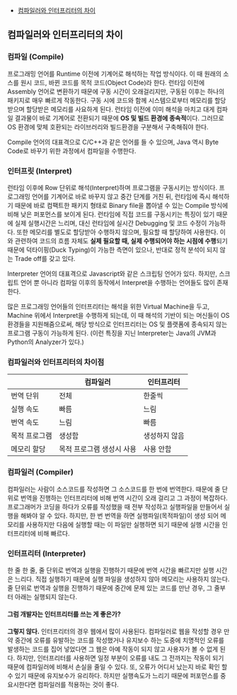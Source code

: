 * [컴파일러와 인터프리터의 차이](#컴파일러와-인터프리터의-차이)

## 컴파일러와 인터프리터의 차이

### 컴파일 (Compile)

프로그래밍 언어를 Runtime 이전에 기계어로 해석하는 작업 방식이다. 
이 때 원래의 소스를 원시 코드, 바뀐 코드를 목적 코드(Object Code)라 한다.
런타임 이전에 Assembly 언어로 변환하기 때문에 구동 시간이 오래걸리지만, 구동된 이후는 하나의 패키지로 매우 빠르게 작동한다.
구동 시에 코드와 함께 시스템으로부터 메모리를 할당받으며 할당받은 메모리를 사요하게 된다.
런타임 이전에 이미 해석을 마치고 대게 컴파일 결과물이 바로 기계어로 전환되기 때문에 **OS 및 빌드 환경에 종속적**이다.
그러므로 OS 환경에 맞체 호환되는 라이브러리와 빌드환경을 구분해서 구축해줘야 한다.

Compile 언어의 대표격으로 C/C++과 같은 언어를 들 수 있으며, Java 역시 Byte Code로 바꾸기 위한 과정에서 컴파일을 수행한다.

### 인터프릿 (Interpret)

런타임 이후에 Row 단위로 해석(Interpret)하며 프로그램을 구동시키는 방식이다.
프로그래밍 언어를 기계어로 바로 바꾸지 않고 중간 단계를 거친 뒤, 런타임에 즉시 해석하기 때문에 바로 컴팩트한 패키지 형태로 Binary file을 뽑아낼 수 있는
Compile 방식에 비해 낮은 퍼포먼스를 보이게 된다.
런타임에 직접 코드를 구동시키는 특징이 있기 때문에 실제 실행시간은 느리며, 대신 런타임에 실시간 Debugging 및 코드 수정이 가능하다.
또한 메모리를 별도로 할당받아 수행하지 않으며, 필요할 때 할당하여 사용한다. 
이와 관련하여 코드의 흐름 자체도 **실제 필요할 때, 실제 수행되어야 하는 시점에 수행**되기 때문에 덕타이핑(Duck Typing)이 가능한 측면이 있으나,
반대로 정적 분석이 되지 않는 Trade off를 갖고 있다.

Interpreter 언어의 대표격으로 Javascript와 같은 스크립팅 언어가 있다. 하지만, 스크립트 언어 뿐 아니라 컴파일 이후의 동작에서 Interpret을 수행하는 언어들도 많이 존재한다.


많은 프로그래밍 언어들의 인터프리터는 해석을 위한 Virtual Machine을 두고, Machine 위에서 Interpret을 수행하게 되는데, 이 때 해석의 기반이 되는 머신들이 OS 환경들을 지원해줌으로써,
해당 방식으로 인터프리터는 OS 및 플랫폼에 종속되지 않는 프로그램 구동이 가능하게 된다.
(이런 특징을 지닌 Interpreter는 Java의 JVM과 Python의 Analyzer가 있다.)

### 컴파일러와 인터프리터의 차이점
|        | 컴파일러 | 인터프리터|
|--------|---------|-----------|
|번역 단위| 전체 | 한줄씩 |
|실행 속도| 빠름 | 느림 |
|번역 속도| 느림 | 빠름 |
|목적 프로그램| 생성함 | 생성하지 않음 |
|메모리 할당| 목적 프로그램 생성시 사용| 사용 안함|

### 컴파일러 (Compiler)

컴파일러는 사람이 소스코드를 작성하면 그 소스코드를 한 번에 번역한다.
때문에 줄 단위로 번역을 진행하는 인터프리터에 비해 번역 시간이 오래 걸리고 그 과정이 복잡하다.
프로그래머가 코딩을 하다가 오류를 작성했을 때 전부 작성하고 실행파일을 만들어서 실행을 해봐야 알 수 있다.
하지만, 한 번 번역을 하면 실행파일(목적파일)이 생성 되어 메모리를 사용하지만 다음에 실행할 때는 이 파일만 실행하면 되기 때문에 실행 시간을 인터프리터에 비해 빠르다.

### 인터프리터 (Interpreter)

한 줄 한 줄, 줄 단위로 번역과 실행을 진행하기 때문에 번역 시간을 빠르지만 실행 시간은 느리다. 
직접 실행하기 때문에 실행 파일을 생성하지 않아 메모리는 사용하지 않는다.
줄 단위로 번역과 실행을 진행하기 때문에 중간에 문제 있는 코드를 만난 경우, 그 줄부터 아래는 실행되지 않는다.

#### 그럼 개발자는 인터프리터를 쓰는 게 좋은가?

**그렇지 않다.**
인터프리터의 경우 웹에서 많이 사용된다.
컴파일러로 웹을 작성할 경우 만약 중간에 오류를 유발하는 코드를 작성했거나 유지보수 하는 도중에 치명적인 오류를 발생하는 코드를 집어 넣었다면 그 웹은 아예 작동이 되지 않고 사용자가 볼 수 없게 된다.
하지만, 인터프리터를 사용하면 일정 부분이 오류를 내도 그 전까지는 작동이 되기 때문에 컴파일러에 비해서 손실을 줄일 수 있다.
또, 오류가 어디서 났는지 바로 확인 할 수 있기 때문에 유지보수가 유리하다.
하지만 실행속도가 느리기 때문에 퍼포먼스를 중요시한다면 컴파일러를 적용하는 것이 좋다.
